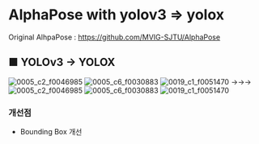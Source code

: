 # AlphaPose with yolov3 => yolox

Original AlhpaPose : https://github.com/MVIG-SJTU/AlphaPose

## ■ YOLOv3  →  YOLOX
![0005_c2_f0046985](https://user-images.githubusercontent.com/60573146/171554270-dd65d156-ff8c-4dcd-ba00-5f4deaf78c1b.jpg)
![0005_c6_f0030883](https://user-images.githubusercontent.com/60573146/171554274-bb57608c-2f3a-48ca-a401-0960c5ab5f22.jpg)
![0019_c1_f0051470](https://user-images.githubusercontent.com/60573146/171554284-494a600b-ccde-41dc-9b3e-75ff1917ed51.jpg)
→→→
![0005_c2_f0046985](https://user-images.githubusercontent.com/60573146/171554197-379f44e2-3344-4616-82d1-d0458f05e2b0.jpg)
![0005_c6_f0030883](https://user-images.githubusercontent.com/60573146/171554245-e929d584-c66c-4915-bf6d-d418e7c7e715.jpg)
![0019_c1_f0051470](https://user-images.githubusercontent.com/60573146/171554259-117d06d7-2732-4358-8231-64c98a0db5e7.jpg)

### 개선점
- Bounding Box 개선

